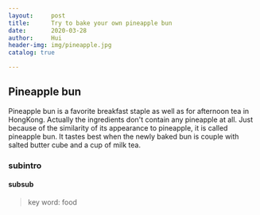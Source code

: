 ```yaml
---
layout:     post
title:      Try to bake your own pineapple bun
date:       2020-03-28
author:     Hui
header-img: img/pineapple.jpg
catalog: true

---
```


## Pineapple bun

Pineapple bun is a favorite breakfast staple as well as for afternoon tea in HongKong. Actually the ingredients don't contain any pineapple at all. Just because of the similarity of its appearance to pineapple, it is called pineapple bun. It tastes best when the newly baked bun is couple with salted butter cube and a cup of milk tea.  

### subintro

#### subsub



>key word: food


